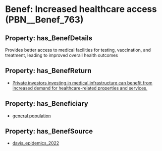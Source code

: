 # Benef: __Increased healthcare access__ (PBN__Benef_763)

## Property: has_BenefDetails

Provides better access to medical facilities for testing, vaccination, and treatment, leading to improved overall health outcomes

## Property: has_BenefReturn

* [Private investors investing in medical infrastructure can benefit from increased demand for healthcare-related properties and services.](../BenefReturn/PBN__BenefReturn_832)

## Property: has_Beneficiary

* [general population](../Stakeholder/PBN__Stakeholder_9)

## Property: has_BenefSource

* [davis_epidemics_2022](../Article/PBN__Article_152)

